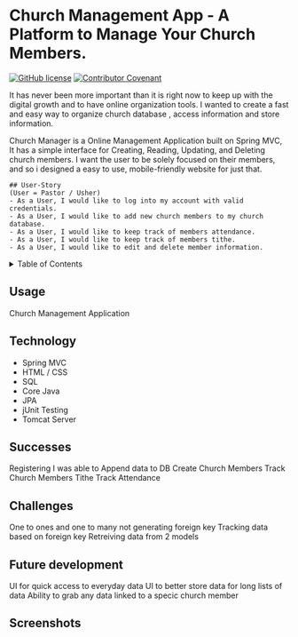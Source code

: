 # Church Management App - A Platform to Manage Your Church Members.

[![GitHub license](https://img.shields.io/github/license/PeterBaker644/Mixtape)](https://github.com/PeterBaker644/Mixtape/blob/master/LICENSE) [![Contributor Covenant](https://img.shields.io/badge/Contributor%20Covenant-v2.0%20adopted-ff69b4.svg)](https://www.contributor-covenant.org/version/2/0/code_of_conduct/code_of_conduct.md)

It has never been more important than it is right now to keep up with the digital growth and to have online organization tools.
I wanted to create a fast and easy way to organize church database , access information and store information. 



Church Manager is a Online Management Application built on Spring MVC, It has a simple interface for Creating, Reading, Updating, and Deleting church members. I want the user to be solely focused on their members, and so i designed a easy to use, mobile-friendly website for just that. 


```
## User-Story
(User = Pastor / Usher)
- As a User, I would like to log into my account with valid credentials.
- As a User, I would like to add new church members to my church database.
- As a User, I would like to keep track of members attendance.
- As a User, I would like to keep track of members tithe.
- As a User, I would like to edit and delete member information.

```

<details>
<summary>Table of Contents</summary>

## Table of Contents
* Title
* Description
* [Usage](#usage)
* [Technology Used](#technology)
* [Successes](#success)
* [Challenges](#challenges)
* [Future Development](#futuredevelopment)
* [Screenshots](#screenshots)

</details>

## Usage
Church Management Application

## Technology 
- Spring MVC
- HTML / CSS
- SQL
- Core Java
- JPA
- jUnit Testing
- Tomcat Server



## Successes
Registering 
I was able to Append data to DB
Create Church Members
Track Church Members Tithe
Track Attendance

## Challenges
One to ones and one to many not generating foreign key
Tracking data based on foreign key
Retreiving data from 2 models

## Future development
UI for quick access to everyday data
UI to better store data for long lists of data
Ability to grab any data linked to a specic church member

## Screenshots

